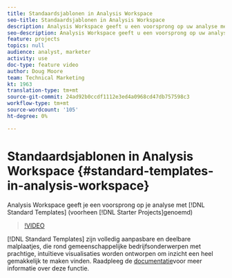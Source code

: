 ```yaml
---
title: Standaardsjablonen in Analysis Workspace
seo-title: Standaardsjablonen in Analysis Workspace
description: Analysis Workspace geeft u een voorsprong op uw analyse met Standaardsjablonen (voorheen Starter-projecten genoemd)
seo-description: Analysis Workspace geeft u een voorsprong op uw analyse met Standaardsjablonen (voorheen Starter-projecten genoemd)
feature: projects
topics: null
audience: analyst, marketer
activity: use
doc-type: feature video
author: Doug Moore
team: Technical Marketing
kt: 1963
translation-type: tm+mt
source-git-commit: 24ad92b0ccdf1112e3ed4a0968cd47db757598c3
workflow-type: tm+mt
source-wordcount: '105'
ht-degree: 0%

---
```



# Standaardsjablonen in Analysis Workspace {#standard-templates-in-analysis-workspace}

Analysis Workspace geeft je een voorsprong op je analyse met [!DNL Standard Templates] (voorheen [!DNL Starter Projects]genoemd)

>[!VIDEO](https://video.tv.adobe.com/v/23960/?quality=12)

[!DNL Standard Templates] zijn volledig aanpasbare en deelbare malplaatjes, die rond gemeenschappelijke bedrijfsonderwerpen met prachtige, intuïtieve visualisaties worden ontworpen om inzicht een heel gemakkelijk te maken vinden. Raadpleeg de [documentatie](https://marketing.adobe.com/resources/help/en_US/analytics/analysis-workspace/starter_projects.html)voor meer informatie over deze functie.
